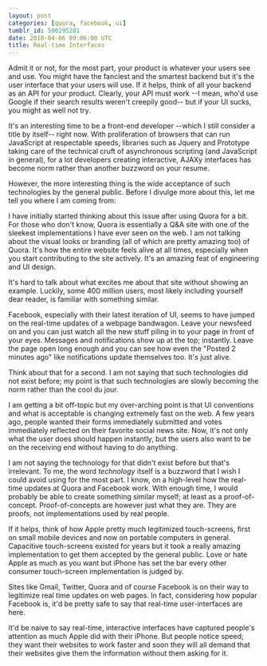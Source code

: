 ```yaml
---
layout: post
categories: [quora, facebook, ui]
tumblr_id: 500295281
date: 2010-04-06 09:06:00 UTC
title: Real-time Interfaces
---
```


Admit it or not, for the most part, your product is whatever your users see and use. You might have the fanciest and the smartest backend but it's the user interface that your users will use. If it helps, think of all your backend as an API for your product. Clearly, your API must work --I mean, who'd use Google if their search results weren't creepily good-- but if your UI sucks, you might as well not try.

It's an interesting time to be a front-end developer --which I still consider a title by itself-- right now. With proliferation of browsers that can run JavaScript at respectable speeds, libraries such as Jquery and Prototype taking care of the technical cruft of asynchronous scripting (and JavaScript in general), for a lot developers creating interactive, AJAXy interfaces has become norm rather than another buzzword on your resume.

However, the more interesting thing is the wide acceptance of such technologies by the general public. Before I divulge more about this, let me tell you where I am coming from:

I have initially started thinking about this issue after using Quora for a bit. For those who don't know, Quora is essentially a Q&amp;A site with one of the sleekest implementations I have ever seen on the web. I am not talking about the visual looks or branding (all of which are pretty amazing too) of Quora. It's how the entire website feels alive at all times, especially when you start contributing to the site actively. It's an amazing feat of engineering and UI design.

It's hard to talk about what excites me about that site without showing an example. Luckily, some 400 million users, most likely including yourself dear reader, is familiar with something similar.

Facebook, especially with their latest iteration of UI, seems to have jumped on the real-time updates of a webpage bandwagon. Leave your newsfeed on and you can just watch all the new stuff piling in to your page in front of your eyes. Messages and notifications show up at the top; instantly. Leave the page open long enough and you can see how even the "Posted 2 minutes ago" like notifications update themselves too. It's just alive.

Think about that for a second. I am not saying that such technologies did not exist before; my point is that such technologies are slowly becoming the norm rather than the cool du jour.

I am getting a bit off-topic but my over-arching point is that UI conventions and what is acceptable is changing extremely fast on the web. A few years ago, people wanted their forms immediately submitted and votes immediately reflected on their favorite social news site. Now, it's not only what the user does should happen instantly, but the users also want to be on the receiving end without having to do anything.

I am not saying the technology for that didn't exist before but that's irrelevant. To me, the word _technology_ itself is a buzzword that I wish I could avoid using for the most part. I know, on a high-level how the real-time updates at Quora and Facebook work. With enough time, I would probably be able to create something similar myself; at least as a proof-of-concept. Proof-of-concepts are however just what they are. They are proofs, not implementations used by real people.

If it helps, think of how Apple pretty much legitimized touch-screens, first on small mobile devices and now on portable computers in general. Capacitive touch-screens existed for years but it took a really amazing implementation to get them accepted by the general public. Love or hate Apple as much as you want but iPhone has set the bar every other consumer touch-screen implementation is judged by.

Sites like Gmail, Twitter, Quora and of course Facebook is on their way to legitimize real time updates on web pages. In fact, considering how popular Facebook is, it'd be pretty safe to say that real-time user-interfaces are here.

It'd be naive to say real-time, interactive interfaces have captured people's attention as much Apple did with their iPhone. But people notice speed; they want their websites to work faster and soon they will all demand that their websites give them the information without them asking for it.